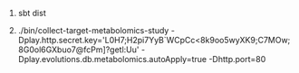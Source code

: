 1) sbt dist

2) ./bin/collect-target-metabolomics-study -Dplay.http.secret.key='L0H7;H2pi7YyB`WCpCc<8k9oo5wyXK9;C7MOw;8G0ol6GXbuo7@fcPm]?getl:Uu' -Dplay.evolutions.db.metabolomics.autoApply=true -Dhttp.port=80 

